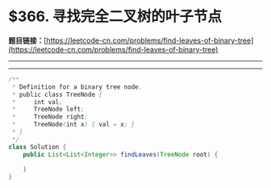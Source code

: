 # $366. 寻找完全二叉树的叶子节点

**题目链接：**[https://leetcode-cn.com/problems/find-leaves-of-binary-tree](https://leetcode-cn.com/problems/find-leaves-of-binary-tree)

---

<Cards card="leetcode_366_find-leaves-of-binary-tree"></Cards>

---

```java
/**
 * Definition for a binary tree node.
 * public class TreeNode {
 *     int val;
 *     TreeNode left;
 *     TreeNode right;
 *     TreeNode(int x) { val = x; }
 * }
 */
class Solution {
    public List<List<Integer>> findLeaves(TreeNode root) {
        
    }
}
```